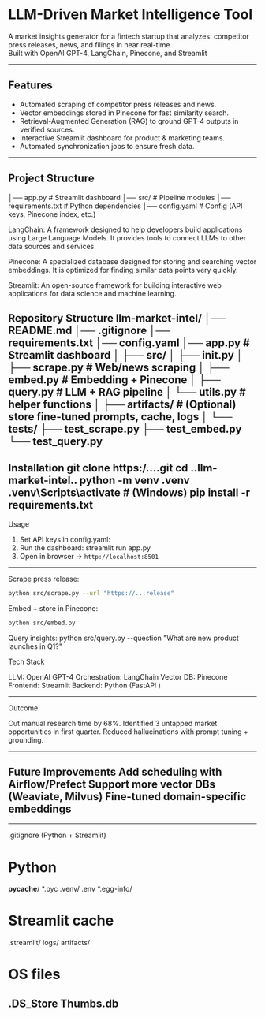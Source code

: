 # LLM-Driven Market Intelligence Tool

A market insights generator for a fintech startup that analyzes:
competitor press releases, 
news, and 
filings
in near real-time.  
Built with  OpenAI GPT-4, LangChain, Pinecone, and Streamlit 

---

##  Features
- Automated scraping of competitor press releases and news.
- Vector embeddings stored in Pinecone for fast similarity search.
- Retrieval-Augmented Generation (RAG) to ground GPT-4 outputs in verified sources.
- Interactive Streamlit dashboard for product & marketing teams.
- Automated synchronization jobs to ensure fresh data.

---

##  Project Structure
│── app.py # Streamlit dashboard
│── src/ # Pipeline modules
│── requirements.txt # Python dependencies
│── config.yaml # Config (API keys, Pinecone index, etc.)

LangChain: A framework designed to help developers build applications using Large Language Models.
It provides tools to connect LLMs to other data sources and services.

Pinecone: A specialized database designed for storing and searching vector embeddings. 
It is optimized for finding similar data points very quickly.

Streamlit: An open-source framework for building interactive web applications
for data science and machine learning.

 
Repository Structure
llm-market-intel/
│── README.md
│── .gitignore
│── requirements.txt
│── config.yaml
│── app.py                # Streamlit dashboard
│
├── src/
│   ├── __init__.py
│   ├── scrape.py         # Web/news scraping
│   ├── embed.py          # Embedding + Pinecone
│   ├── query.py          # LLM + RAG pipeline
│   └── utils.py          # helper functions
│
├── artifacts/            # (Optional) store fine-tuned prompts, cache, logs
│
└── tests/
    ├── test_scrape.py
    ├── test_embed.py
    └── test_query.py
 --------------------------------
 Installation
git clone https:/....git
cd ..llm-market-intel..
python -m venv .venv
.venv\Scripts\activate      # (Windows)
pip install -r requirements.txt
-------------------------------------------
Usage

1. Set API keys in config.yaml:
2. Run the dashboard:
streamlit run app.py
3. Open in browser → `http://localhost:8501`

------------------------------------------
 Scrape press release:

```bash
python src/scrape.py --url "https://...release"
```

 Embed + store in Pinecone:

```bash
python src/embed.py
```

 Query insights:
python src/query.py --question "What are new product launches in Q1?"

 Tech Stack

 LLM: OpenAI GPT-4
 Orchestration: LangChain
 Vector DB: Pinecone
 Frontend: Streamlit
 Backend: Python (FastAPI  )

---
 Outcome

 Cut manual research time by 68%.
 Identified 3 untapped market opportunities in first quarter.
 Reduced hallucinations with prompt tuning + grounding.

---
 Future Improvements
 Add scheduling with Airflow/Prefect
 Support more vector DBs (Weaviate, Milvus)
 Fine-tuned domain-specific embeddings
 ----------


------------------------------------
.gitignore (Python + Streamlit)
# Python
**pycache**/
\*.pyc
.venv/
.env
\*.egg-info/

# Streamlit cache
.streamlit/
logs/
artifacts/

# OS files
.DS\_Store
Thumbs.db
--------------------------------------- 
